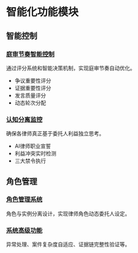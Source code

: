 # 智能化功能模块

## 智能控制

### [庭审节奏智能控制](./rhythm_control.md)
通过评分系统和智能决策机制，实现庭审节奏自动优化。
- 争议重要性评分
- 证据重要性评分  
- 发言质量评分
- 动态轮次分配

### [认知分离监控](./cognitive_separation.md)
确保各律师真正基于委托人利益独立思考。
- AI律师职业宣誓
- 利益冲突实时检测
- 三大禁令执行

## 角色管理

### [角色管理系统](./role_management.md)
角色与实例分离设计，实现律师角色动态委托人设定。

### [系统高级功能](./advanced_features.md)
异常处理、案件复杂度自适应、证据链完整性验证等。